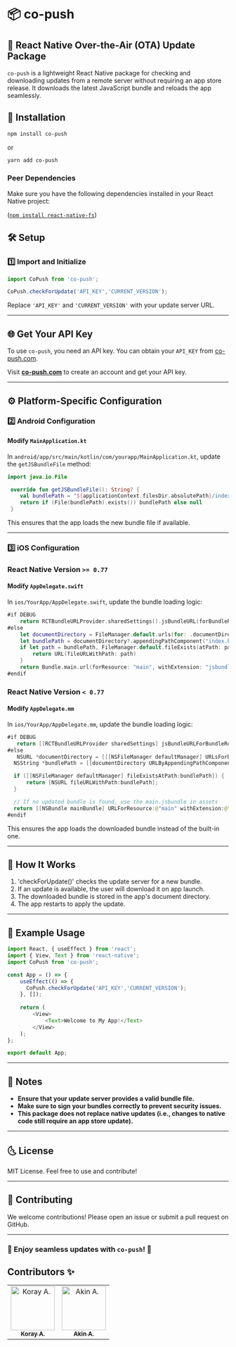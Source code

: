 # 📦 co-push

## 🚀 React Native Over-the-Air (OTA) Update Package

`co-push` is a lightweight React Native package for checking and downloading updates from a remote server without requiring an app store release. It downloads the latest JavaScript bundle and reloads the app seamlessly.

## 📌 Installation

```sh
npm install co-push
```
or
```sh
yarn add co-push
```

### Peer Dependencies

Make sure you have the following dependencies installed in your React Native project:

([`npm install react-native-fs`](https://github.com/itinance/react-native-fs))

## 🛠️ Setup

### **1️⃣ Import and Initialize**

```javascript
import CoPush from 'co-push';

CoPush.checkForUpdate('API_KEY','CURRENT_VERSION');
```

Replace `'API_KEY'` and `'CURRENT_VERSION'` with your update server URL.

---

## 🌐 Get Your API Key

To use `co-push`, you need an API key. You can obtain your `API_KEY` from [co-push.com](https://co-push.com/).

Visit **[co-push.com](https://co-push.com/)** to create an account and get your API key.

---

## ⚙️ Platform-Specific Configuration

### **2️⃣ Android Configuration**

#### **Modify `MainApplication.kt`**

In `android/app/src/main/kotlin/com/yourapp/MainApplication.kt`, update the `getJSBundleFile` method:

```kotlin
import java.io.File

 override fun getJSBundleFile(): String? {
    val bundlePath = "${applicationContext.filesDir.absolutePath}/index.bundle"
    return if (File(bundlePath).exists()) bundlePath else null
 }
```

This ensures that the app loads the new bundle file if available.

---

### **3️⃣ iOS Configuration**
### **React Native Version `>= 0.77`**

#### **Modify `AppDelegate.swift`**

In `ios/YourApp/AppDelegate.swift`, update the bundle loading logic:

```swift
#if DEBUG
    return RCTBundleURLProvider.sharedSettings().jsBundleURL(forBundleRoot: "index")
#else
    let documentDirectory = FileManager.default.urls(for: .documentDirectory, in: .userDomainMask).first
    let bundlePath = documentDirectory?.appendingPathComponent("index.bundle").path
    if let path = bundlePath, FileManager.default.fileExists(atPath: path) {
        return URL(fileURLWithPath: path)
    }
    return Bundle.main.url(forResource: "main", withExtension: "jsbundle")
#endif
```

### **React Native Version `< 0.77`**

#### **Modify `AppDelegate.mm`**

In `ios/YourApp/AppDelegate.mm`, update the bundle loading logic:

```swift
#if DEBUG
   return [[RCTBundleURLProvider sharedSettings] jsBundleURLForBundleRoot:@"index"];
#else
   NSURL *documentDirectory = [[[NSFileManager defaultManager] URLsForDirectory:NSDocumentDirectory inDomains:NSUserDomainMask] firstObject];
  NSString *bundlePath = [[documentDirectory URLByAppendingPathComponent:@"index.bundle"] path];

  if ([[NSFileManager defaultManager] fileExistsAtPath:bundlePath]) {
      return [NSURL fileURLWithPath:bundlePath];
  }

  // If no updated bundle is found, use the main.jsbundle in assets
  return [[NSBundle mainBundle] URLForResource:@"main" withExtension:@"jsbundle"];
#endif
```

This ensures the app loads the downloaded bundle instead of the built-in one.

---

## 🎯 How It Works

1. 'checkForUpdate()' checks the update server for a new bundle.
2. If an update is available, the user will download it on app launch.
3. The downloaded bundle is stored in the app's document directory.
4. The app restarts to apply the update.



---

## 📝 Example Usage

```javascript
import React, { useEffect } from 'react';
import { View, Text } from 'react-native';
import CoPush from 'co-push';

const App = () => {
    useEffect(() => {
      CoPush.checkForUpdate('API_KEY','CURRENT_VERSION');
    }, []);
    
    return (
        <View>
            <Text>Welcome to My App!</Text>
        </View>
    );
};

export default App;
```

---

## 📌 Notes

- **Ensure that your update server provides a valid bundle file.**
- **Make sure to sign your bundles correctly to prevent security issues.**
- **This package does not replace native updates (i.e., changes to native code still require an app store update).**

---

## 🌜 License

MIT License. Feel free to use and contribute!

---

## 🤝 Contributing

We welcome contributions! Please open an issue or submit a pull request on GitHub.

---

### 🚀 Enjoy seamless updates with `co-push`! 🚀

## Contributors ✨

<table>
  <tr>
    <td align="center"><a href="https://github.com/korayaggul"><img src="https://github.com/korayaggul.png" width="100px;" alt="Koray A."/><br /><sub><b>Koray A.</b></sub></a></td>
  <td align="center">
  <a href="https://github.com/akinnco">
    <img src="https://github.com/akinnco.png" width="100px;" alt="Akin A."/>
    <br />
    <sub><b>Akin A.</b></sub>
  </a>
</td>
  </tr>
</table>
